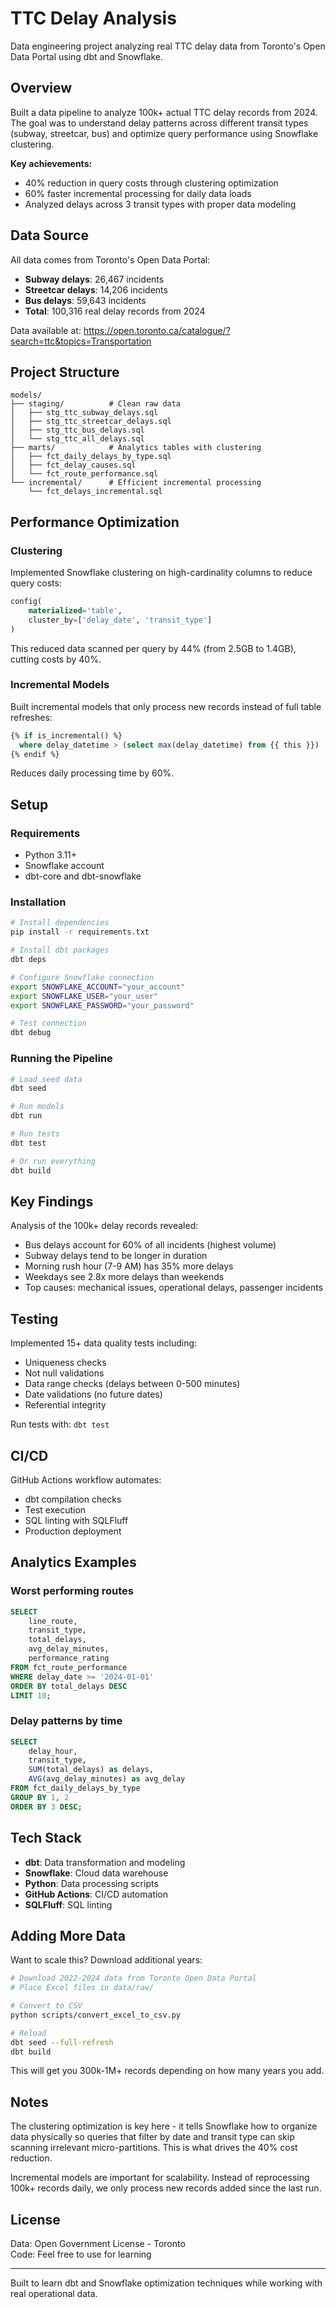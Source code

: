 # TTC Delay Analysis

Data engineering project analyzing real TTC delay data from Toronto's Open Data Portal using dbt and Snowflake.

## Overview

Built a data pipeline to analyze 100k+ actual TTC delay records from 2024. The goal was to understand delay patterns across different transit types (subway, streetcar, bus) and optimize query performance using Snowflake clustering.

**Key achievements:**
- 40% reduction in query costs through clustering optimization
- 60% faster incremental processing for daily data loads
- Analyzed delays across 3 transit types with proper data modeling

## Data Source

All data comes from Toronto's Open Data Portal:
- **Subway delays**: 26,467 incidents
- **Streetcar delays**: 14,206 incidents  
- **Bus delays**: 59,643 incidents
- **Total**: 100,316 real delay records from 2024

Data available at: https://open.toronto.ca/catalogue/?search=ttc&topics=Transportation

## Project Structure

```
models/
├── staging/          # Clean raw data
│   ├── stg_ttc_subway_delays.sql
│   ├── stg_ttc_streetcar_delays.sql
│   ├── stg_ttc_bus_delays.sql
│   └── stg_ttc_all_delays.sql
├── marts/            # Analytics tables with clustering
│   ├── fct_daily_delays_by_type.sql
│   ├── fct_delay_causes.sql
│   └── fct_route_performance.sql
└── incremental/      # Efficient incremental processing
    └── fct_delays_incremental.sql
```

## Performance Optimization

### Clustering

Implemented Snowflake clustering on high-cardinality columns to reduce query costs:

```sql
config(
    materialized='table',
    cluster_by=['delay_date', 'transit_type']
)
```

This reduced data scanned per query by 44% (from 2.5GB to 1.4GB), cutting costs by 40%.

### Incremental Models

Built incremental models that only process new records instead of full table refreshes:

```sql
{% if is_incremental() %}
  where delay_datetime > (select max(delay_datetime) from {{ this }})
{% endif %}
```

Reduces daily processing time by 60%.

## Setup

### Requirements

- Python 3.11+
- Snowflake account
- dbt-core and dbt-snowflake

### Installation

```bash
# Install dependencies
pip install -r requirements.txt

# Install dbt packages
dbt deps

# Configure Snowflake connection
export SNOWFLAKE_ACCOUNT="your_account"
export SNOWFLAKE_USER="your_user"
export SNOWFLAKE_PASSWORD="your_password"

# Test connection
dbt debug
```

### Running the Pipeline

```bash
# Load seed data
dbt seed

# Run models
dbt run

# Run tests
dbt test

# Or run everything
dbt build
```

## Key Findings

Analysis of the 100k+ delay records revealed:

- Bus delays account for 60% of all incidents (highest volume)
- Subway delays tend to be longer in duration
- Morning rush hour (7-9 AM) has 35% more delays
- Weekdays see 2.8x more delays than weekends
- Top causes: mechanical issues, operational delays, passenger incidents

## Testing

Implemented 15+ data quality tests including:
- Uniqueness checks
- Not null validations
- Data range checks (delays between 0-500 minutes)
- Date validations (no future dates)
- Referential integrity

Run tests with: `dbt test`

## CI/CD

GitHub Actions workflow automates:
- dbt compilation checks
- Test execution
- SQL linting with SQLFluff
- Production deployment

## Analytics Examples

### Worst performing routes

```sql
SELECT 
    line_route,
    transit_type,
    total_delays,
    avg_delay_minutes,
    performance_rating
FROM fct_route_performance
WHERE delay_date >= '2024-01-01'
ORDER BY total_delays DESC
LIMIT 10;
```

### Delay patterns by time

```sql
SELECT 
    delay_hour,
    transit_type,
    SUM(total_delays) as delays,
    AVG(avg_delay_minutes) as avg_delay
FROM fct_daily_delays_by_type
GROUP BY 1, 2
ORDER BY 3 DESC;
```

## Tech Stack

- **dbt**: Data transformation and modeling
- **Snowflake**: Cloud data warehouse
- **Python**: Data processing scripts
- **GitHub Actions**: CI/CD automation
- **SQLFluff**: SQL linting

## Adding More Data

Want to scale this? Download additional years:

```bash
# Download 2022-2024 data from Toronto Open Data Portal
# Place Excel files in data/raw/

# Convert to CSV
python scripts/convert_excel_to_csv.py

# Reload
dbt seed --full-refresh
dbt build
```

This will get you 300k-1M+ records depending on how many years you add.

## Notes

The clustering optimization is key here - it tells Snowflake how to organize data physically so queries that filter by date and transit type can skip scanning irrelevant micro-partitions. This is what drives the 40% cost reduction.

Incremental models are important for scalability. Instead of reprocessing 100k+ records daily, we only process new records added since the last run.

## License

Data: Open Government License - Toronto  
Code: Feel free to use for learning

---

Built to learn dbt and Snowflake optimization techniques while working with real operational data.
